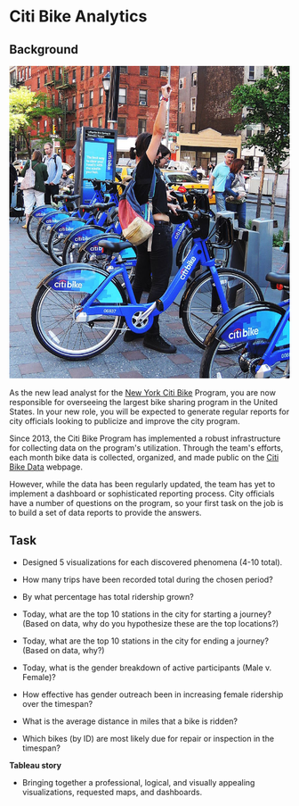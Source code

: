 # Citi Bike Analytics

## Background

![Citi-Bikes](Images/citi-bike-station-bikes.jpg)

As the new lead analyst for the [New York Citi Bike](https://en.wikipedia.org/wiki/Citi_Bike) Program, you are now responsible for overseeing the largest bike sharing program in the United States. In your new role, you will be expected to generate regular reports for city officials looking to publicize and improve the city program.

Since 2013, the Citi Bike Program has implemented a robust infrastructure for collecting data on the program's utilization. Through the team's efforts, each month bike data is collected, organized, and made public on the [Citi Bike Data](https://www.citibikenyc.com/system-data) webpage.

However, while the data has been regularly updated, the team has yet to implement a dashboard or sophisticated reporting process. City officials have a number of questions on the program, so your first task on the job is to build a set of data reports to provide the answers.

## Task

* Designed 5 visualizations for each discovered phenomena (4-10 total).

* How many trips have been recorded total during the chosen period?

* By what percentage has total ridership grown?

* Today, what are the top 10 stations in the city for starting a journey? (Based on data, why do you hypothesize these are the top locations?)

* Today, what are the top 10 stations in the city for ending a journey? (Based on data, why?)

* Today, what is the gender breakdown of active participants (Male v. Female)?

* How effective has gender outreach been in increasing female ridership over the timespan?

* What is the average distance in miles that a bike is ridden?

* Which bikes (by ID) are most likely due for repair or inspection in the timespan?

**Tableau story**

* Bringing together a professional, logical, and visually appealing visualizations, requested maps, and dashboards.

